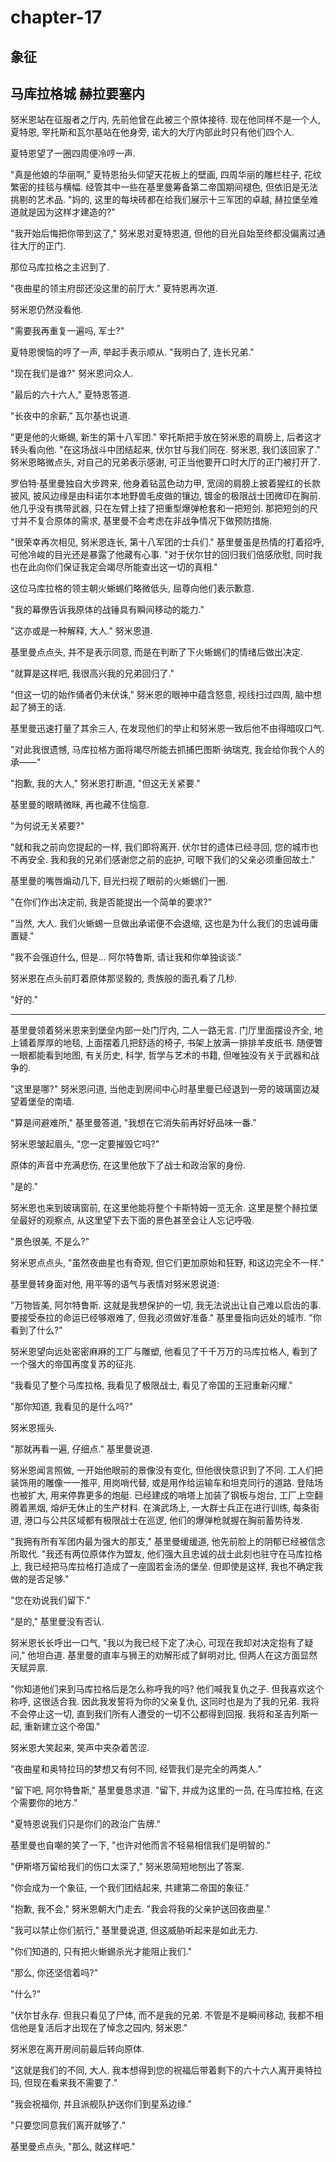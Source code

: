 # chapter-17

## 象征

## 马库拉格城 赫拉要塞内

努米恩站在征服者之厅内, 先前他曾在此被三个原体接待. 现在他同样不是一个人, 夏特恩, 宰托斯和瓦尔基站在他身旁, 诺大的大厅内部此时只有他们四个人.

夏特恩望了一圈四周便冷哼一声.

"真是他娘的华丽啊," 夏特恩抬头仰望天花板上的壁画, 四周华丽的雕栏柱子, 花纹繁密的挂毯与横幅. 经管其中一些在基里曼筹备第二帝国期间褪色, 但依旧是无法挑剔的艺术品. "妈的, 这里的每块砖都在给我们展示十三军团的卓越, 赫拉堡垒难道就是因为这样才建造的?"

"我开始后悔把你带到这了," 努米恩对夏特恩道, 但他的目光自始至终都没偏离过通往大厅的正门.

那位马库拉格之主迟到了.

"夜曲星的领主府邸还没这里的前厅大." 夏特恩再次道.

努米恩仍然没看他.

"需要我再重复一遍吗, 军士?"

夏特恩懊恼的哼了一声, 举起手表示顺从. "我明白了, 连长兄弟."

"现在我们是谁?" 努米恩问众人.

"最后的六十六人," 夏特恩答道.

"长夜中的余薪," 瓦尔基也说道.

"更是他的火蜥蜴, 新生的第十八军团." 宰托斯把手放在努米恩的肩膀上, 后者这才转头看向他. "在这场战斗中团结起来, 伏尔甘与我们同在. 努米恩, 我们该回家了." 努米恩略微点头, 对自己的兄弟表示感谢, 可正当他要开口时大厅的正门被打开了.

罗伯特·基里曼独自大步跨来, 他身着钻蓝色动力甲, 宽阔的肩膀上披着猩红的长款披风, 披风边缘是由科诺尔本地野兽毛皮做的镶边, 镀金的极限战士团微印在胸前. 他几乎没有携带武器, 只在左臂上挂了把重型爆弹枪套和一把短剑. 那把短剑的尺寸并不复合原体的需求, 基里曼不会考虑在非战争情况下做预防措施.

"很荣幸再次相见, 努米恩连长, 第十八军团的士兵们." 基里曼虽是热情的打着招呼, 可他冷峻的目光还是暴露了他藏有心事. "对于伏尔甘的回归我们倍感欣慰, 同时我也在此向你们保证我定会竭尽所能查出这一切的真相."

这位马库拉格的领主朝火蜥蜴们略微低头, 屈尊向他们表示歉意.

"我的幕僚告诉我原体的战锤具有瞬间移动的能力."

"这亦或是一种解释, 大人." 努米恩道.

基里曼点点头, 并不是表示同意, 而是在判断了下火蜥蜴们的情绪后做出决定.

"就算是这样吧, 我很高兴我的兄弟回归了."

"但这一切的始作俑者仍未伏诛," 努米恩的眼神中蕴含怒意, 视线扫过四周, 脑中想起了狮王的话.

基里曼迅速打量了其余三人, 在发现他们的举止和努米恩一致后他不由得暗叹口气.

"对此我很遗憾, 马库拉格方面将竭尽所能去抓捕巴图斯·纳瑞克, 我会给你我个人的承——"

"抱歉, 我的大人," 努米恩打断道, "但这无关紧要."

基里曼的眼睛微眯, 再也藏不住恼意.

"为何说无关紧要?"

"就和我之前向您提起的一样, 我们即将离开. 伏尔甘的遗体已经寻回, 您的城市也不再安全. 我和我的兄弟们感谢您之前的庇护, 可眼下我们的父亲必须重回故土."

基里曼的嘴唇煽动几下, 目光扫视了眼前的火蜥蜴们一圈.

"在你们作出决定前, 我是否能提出一个简单的要求?"

"当然, 大人. 我们火蜥蜴一旦做出承诺便不会退缩, 这也是为什么我们的忠诚毋庸置疑."

"我不会强迫什么, 但是... 阿尔特鲁斯, 请让我和你单独谈谈."

努米恩在点头前盯着原体那坚毅的, 贵族般的面孔看了几秒.

"好的."

--------

基里曼领着努米恩来到堡垒内部一处门厅内, 二人一路无言. 门厅里面摆设齐全, 地上铺着厚厚的地毯, 上面摆着几把舒适的椅子, 书架上放满一排排羊皮纸书. 随便瞥一眼都能看到地图, 有关历史, 科学, 哲学与艺术的书籍, 但唯独没有关于武器和战争的.

"这里是哪?" 努米恩问道, 当他走到房间中心时基里曼已经退到一旁的玻璃窗边凝望着堡垒的南墙.

"算是间避难所," 基里曼答道, "我想在它消失前再好好品味一番."

努米恩皱起眉头, "您一定要摧毁它吗?"

原体的声音中充满悲伤, 在这里他放下了战士和政治家的身份.

"是的."

努米恩也来到玻璃窗前, 在这里他能将整个卡斯特姆一览无余. 这里是整个赫拉堡垒最好的观察点, 从这里望下去下面的景色甚至会让人忘记呼吸.

"景色很美, 不是么?"

努米恩点点头, "虽然夜曲星也有奇观, 但它们更加原始和狂野, 和这边完全不一样."

基里曼转身面对他, 用平等的语气与表情对努米恩说道:

"万物皆美, 阿尔特鲁斯. 这就是我想保护的一切, 我无法说出让自己难以启齿的事. 要接受泰拉的命运已经够艰难了, 但我必须做好准备." 基里曼指向远处的城市. "你看到了什么?"

努米恩望向远处密密麻麻的工厂与雕塑, 他看见了千千万万的马库拉格人, 看到了一个强大的帝国再度复苏的征兆.

"我看见了整个马库拉格, 我看见了极限战士, 看见了帝国的王冠重新闪耀."

"那你知道, 我看见的是什么吗?"

努米恩摇头.

"那就再看一遍, 仔细点." 基里曼说道.

努米恩闻言照做, 一开始他眼前的景像没有变化, 但他很快意识到了不同. 工人们把装饰用的雕像一一推平, 用岗哨代替, 或是用作给运输车和坦克同行的道路. 登陆场也被扩大, 用来停靠更多的炮艇. 已经建成的哨塔上加装了钢板与炮台, 工厂上空翻腾着黑烟, 熔炉无休止的生产材料. 在演武场上, 一大群士兵正在进行训练, 每条街道, 港口与公共区域都有极限战士在巡逻, 他们的爆弹枪就握在胸前蓄势待发.

"我拥有所有军团内最为强大的那支," 基里曼缓缓道, 他先前脸上的阴郁已经被信念所取代. "我还有两位原体作为盟友, 他们强大且忠诚的战士此刻也驻守在马库拉格上, 我已经把马库拉格打造成了一座固若金汤的堡垒. 但即使是这样, 我也不确定我做的是否足够."

"您在劝说我们留下."

"是的," 基里曼没有否认.

努米恩长长呼出一口气, "我以为我已经下定了决心, 可现在我却对决定抱有了疑问," 他坦白道. 基里曼的直率与狮王的劝解形成了鲜明对比, 但两人在这方面显然天赋异禀.

"你知道他们来到马库拉格后是怎么称呼我的吗? 他们喊我复仇之子. 但我喜欢这个称呼, 这很适合我. 因此我发誓将为你的父亲复仇, 这同时也是为了我的兄弟. 我将不会停止这一切, 直到我们所有人遭受的一切不公都得到回报. 我将和圣吉列斯一起, 重新建立这个帝国."

努米恩大笑起来, 笑声中夹杂着苦涩.

"夜曲星和奥特拉玛的梦想又有何不同, 经管我们是完全的两类人."

"留下吧, 阿尔特鲁斯," 基里曼恳求道. "留下, 并成为这里的一员, 在马库拉格, 在这个需要你的地方."

"夏特恩说我们只是你们的政治广告牌."

基里曼也自嘲的笑了一下, "也许对他而言不轻易相信我们是明智的."

"伊斯塔万留给我们的伤口太深了," 努米恩简短地刨出了答案.

"你会成为一个象征, 一个我们团结起来, 共建第二帝国的象征."

"抱歉, 我不会," 努米恩朝大门走去. "我会将我的父亲护送回夜曲星."

"我可以禁止你们航行," 基里曼说道, 但这威胁听起来是如此无力.

"你们知道的, 只有把火蜥蜴杀光才能阻止我们."

"那么, 你还坚信着吗?"

"什么?"

"伏尔甘永存. 但我只看见了尸体, 而不是我的兄弟. 不管是不是瞬间移动, 我都不相信他是复活后才出现在了悼念之园内, 努米恩."

努米恩在离开房间前最后转向原体.

"这就是我们的不同, 大人. 我本想得到您的祝福后带着剩下的六十六人离开奥特拉玛, 但现在看来我不需要了."

"我会祝福你, 并且派舰队护送你们到星系边缘."

"只要您同意我们离开就够了."

基里曼点点头, "那么, 就这样吧."

